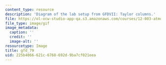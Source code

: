 ```yaml
---
content_type: resource
description: 'Diagram of the lab setup from GFDVII: Taylor columns.'
file: https://ol-ocw-studio-app-qa.s3.amazonaws.com/courses/12-003-atmosphere-ocean-and-climate-dynamics-fall-2008/225b4066621c6768692d9ba7cf021eea_gfd_79.gif
file_type: image/gif
image_metadata:
  caption: ''
  credit: ''
  image-alt: ''
resourcetype: Image
title: gfd_79
uid: 225b4066-621c-6768-692d-9ba7cf021eea
---
```

